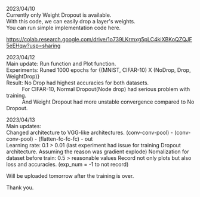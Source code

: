 2023/04/10  
Currently only Weight Dropout is available.  
With this code, we can easily drop a layer's weights.  
You can run simple implementation code here.  
  
https://colab.research.google.com/drive/1o739LKrmxg5pLC4kiXBKoQZQJF5eEHqw?usp=sharing  
  
2023/04/12  
Main update: Run function and Plot function.  
Experiments: Runed 1000 epochs for {(MNIST, CIFAR-10) X (NoDrop, Drop, WeightDrop)}   
Result: No Drop had highest accuracies for both datasets.  
   For CIFAR-10, Normal Dropout(Node drop) had serious problem with training.  
   And Weight Dropout had more unstable convergence compared to No Dropout.
   
2023/04/13  
Main updates:   
Changed architecture to VGG-like architectures. (conv-conv-pool) - (conv-conv-pool) - (flatten-fc-fc-fc) - out  
Learning rate: 0.1 > 0.01 (last experiment had issue for training Dropout architecture. Assuming the reason was gradient explode)
Nomalization for dataset before train: 0.5 > reasonable values
Record not only plots but also loss and accuracies. (exp_num = -1 to not record)

Will be uploaded tomorrow after the training is over.
   
Thank you.
